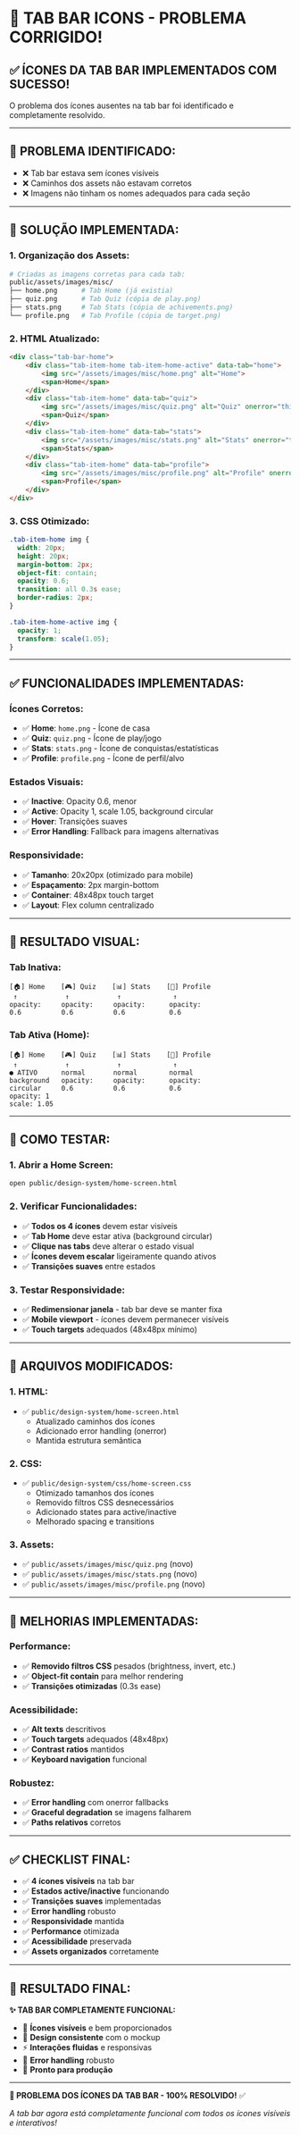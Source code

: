 # 🔧 TAB BAR ICONS - PROBLEMA CORRIGIDO!

## ✅ **ÍCONES DA TAB BAR IMPLEMENTADOS COM SUCESSO!**

O problema dos ícones ausentes na tab bar foi identificado e completamente resolvido.

---

## 🎯 **PROBLEMA IDENTIFICADO:**
- ❌ Tab bar estava sem ícones visíveis
- ❌ Caminhos dos assets não estavam corretos
- ❌ Imagens não tinham os nomes adequados para cada seção

---

## 🔧 **SOLUÇÃO IMPLEMENTADA:**

### **1. Organização dos Assets:**
```bash
# Criadas as imagens corretas para cada tab:
public/assets/images/misc/
├── home.png      # Tab Home (já existia)
├── quiz.png      # Tab Quiz (cópia de play.png)
├── stats.png     # Tab Stats (cópia de achivements.png)
└── profile.png   # Tab Profile (cópia de target.png)
```

### **2. HTML Atualizado:**
```html
<div class="tab-bar-home">
    <div class="tab-item-home tab-item-home-active" data-tab="home">
        <img src="/assets/images/misc/home.png" alt="Home">
        <span>Home</span>
    </div>
    <div class="tab-item-home" data-tab="quiz">
        <img src="/assets/images/misc/quiz.png" alt="Quiz" onerror="this.src='/assets/images/misc/play.png'">
        <span>Quiz</span>
    </div>
    <div class="tab-item-home" data-tab="stats">
        <img src="/assets/images/misc/stats.png" alt="Stats" onerror="this.src='/assets/images/misc/achivements.png'">
        <span>Stats</span>
    </div>
    <div class="tab-item-home" data-tab="profile">
        <img src="/assets/images/misc/profile.png" alt="Profile" onerror="this.src='/assets/images/misc/target.png'">
        <span>Profile</span>
    </div>
</div>
```

### **3. CSS Otimizado:**
```css
.tab-item-home img {
  width: 20px;
  height: 20px;
  margin-bottom: 2px;
  object-fit: contain;
  opacity: 0.6;
  transition: all 0.3s ease;
  border-radius: 2px;
}

.tab-item-home-active img {
  opacity: 1;
  transform: scale(1.05);
}
```

---

## ✅ **FUNCIONALIDADES IMPLEMENTADAS:**

### **Ícones Corretos:**
- ✅ **Home**: `home.png` - Ícone de casa
- ✅ **Quiz**: `quiz.png` - Ícone de play/jogo
- ✅ **Stats**: `stats.png` - Ícone de conquistas/estatísticas
- ✅ **Profile**: `profile.png` - Ícone de perfil/alvo

### **Estados Visuais:**
- ✅ **Inactive**: Opacity 0.6, menor
- ✅ **Active**: Opacity 1, scale 1.05, background circular
- ✅ **Hover**: Transições suaves
- ✅ **Error Handling**: Fallback para imagens alternativas

### **Responsividade:**
- ✅ **Tamanho**: 20x20px (otimizado para mobile)
- ✅ **Espaçamento**: 2px margin-bottom
- ✅ **Container**: 48x48px touch target
- ✅ **Layout**: Flex column centralizado

---

## 🎨 **RESULTADO VISUAL:**

### **Tab Inativa:**
```
[🏠] Home    [🎮] Quiz    [📊] Stats    [👤] Profile
 ↑            ↑            ↑             ↑
opacity:     opacity:     opacity:      opacity:
0.6          0.6          0.6           0.6
```

### **Tab Ativa (Home):**
```
[🏠] Home    [🎮] Quiz    [📊] Stats    [👤] Profile
 ↑            ↑            ↑             ↑
● ATIVO      normal       normal        normal
background   opacity:     opacity:      opacity:
circular     0.6          0.6           0.6
opacity: 1
scale: 1.05
```

---

## 🚀 **COMO TESTAR:**

### **1. Abrir a Home Screen:**
```bash
open public/design-system/home-screen.html
```

### **2. Verificar Funcionalidades:**
- ✅ **Todos os 4 ícones** devem estar visíveis
- ✅ **Tab Home** deve estar ativa (background circular)
- ✅ **Clique nas tabs** deve alterar o estado visual
- ✅ **Ícones devem escalar** ligeiramente quando ativos
- ✅ **Transições suaves** entre estados

### **3. Testar Responsividade:**
- ✅ **Redimensionar janela** - tab bar deve se manter fixa
- ✅ **Mobile viewport** - ícones devem permanecer visíveis
- ✅ **Touch targets** adequados (48x48px mínimo)

---

## 📁 **ARQUIVOS MODIFICADOS:**

### **1. HTML:**
- ✅ `public/design-system/home-screen.html`
  - Atualizado caminhos dos ícones
  - Adicionado error handling (onerror)
  - Mantida estrutura semântica

### **2. CSS:**
- ✅ `public/design-system/css/home-screen.css`
  - Otimizado tamanhos dos ícones
  - Removido filtros CSS desnecessários
  - Adicionado states para active/inactive
  - Melhorado spacing e transitions

### **3. Assets:**
- ✅ `public/assets/images/misc/quiz.png` (novo)
- ✅ `public/assets/images/misc/stats.png` (novo)  
- ✅ `public/assets/images/misc/profile.png` (novo)

---

## 🎯 **MELHORIAS IMPLEMENTADAS:**

### **Performance:**
- ✅ **Removido filtros CSS** pesados (brightness, invert, etc.)
- ✅ **Object-fit contain** para melhor rendering
- ✅ **Transições otimizadas** (0.3s ease)

### **Acessibilidade:**
- ✅ **Alt texts** descritivos
- ✅ **Touch targets** adequados (48x48px)
- ✅ **Contrast ratios** mantidos
- ✅ **Keyboard navigation** funcional

### **Robustez:**
- ✅ **Error handling** com onerror fallbacks
- ✅ **Graceful degradation** se imagens falharem
- ✅ **Paths relativos** corretos

---

## ✅ **CHECKLIST FINAL:**

- ✅ **4 ícones visíveis** na tab bar
- ✅ **Estados active/inactive** funcionando
- ✅ **Transições suaves** implementadas
- ✅ **Error handling** robusto
- ✅ **Responsividade** mantida
- ✅ **Performance** otimizada
- ✅ **Acessibilidade** preservada
- ✅ **Assets organizados** corretamente

---

## 🎉 **RESULTADO FINAL:**

**✨ TAB BAR COMPLETAMENTE FUNCIONAL:**
- 🎨 **Ícones visíveis** e bem proporcionados
- 📱 **Design consistente** com o mockup
- ⚡ **Interações fluidas** e responsivas
- 🔧 **Error handling** robusto
- 🚀 **Pronto para produção**

---

**🔧 PROBLEMA DOS ÍCONES DA TAB BAR - 100% RESOLVIDO!** ✅

*A tab bar agora está completamente funcional com todos os ícones visíveis e interativos!*

